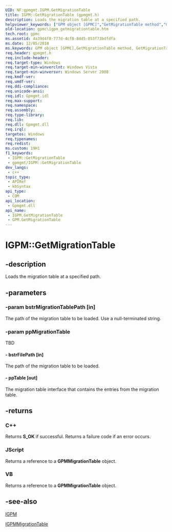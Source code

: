 ```yaml
---
UID: NF:gpmgmt.IGPM.GetMigrationTable
title: IGPM::GetMigrationTable (gpmgmt.h)
description: Loads the migration table at a specified path.
helpviewer_keywords: ["GPM object [GPMC]","GetMigrationTable method","GetMigrationTable","GetMigrationTable method [GPMC]","GetMigrationTable method [GPMC]","GPM object","GetMigrationTable method [GPMC]","IGPM interface","IGPM interface [GPMC]","GetMigrationTable method","IGPM.GetMigrationTable","IGPM::GetMigrationTable","gpmc.igpm_getmigrationtable","gpmgmt/IGPM::GetMigrationTable"]
old-location: gpmc\igpm_getmigrationtable.htm
tech.root: gpmc
ms.assetid: 4a39d4f8-777d-4cf8-8dd5-053f73bdfdfa
ms.date: 12/05/2018
ms.keywords: GPM object [GPMC],GetMigrationTable method, GetMigrationTable, GetMigrationTable method [GPMC], GetMigrationTable method [GPMC],GPM object, GetMigrationTable method [GPMC],IGPM interface, IGPM interface [GPMC],GetMigrationTable method, IGPM.GetMigrationTable, IGPM::GetMigrationTable, gpmc.igpm_getmigrationtable, gpmgmt/IGPM::GetMigrationTable
req.header: gpmgmt.h
req.include-header: 
req.target-type: Windows
req.target-min-winverclnt: Windows Vista
req.target-min-winversvr: Windows Server 2008
req.kmdf-ver: 
req.umdf-ver: 
req.ddi-compliance: 
req.unicode-ansi: 
req.idl: Gpmgmt.idl
req.max-support: 
req.namespace: 
req.assembly: 
req.type-library: 
req.lib: 
req.dll: Gpmgmt.dll
req.irql: 
targetos: Windows
req.typenames: 
req.redist: 
ms.custom: 19H1
f1_keywords:
 - IGPM::GetMigrationTable
 - gpmgmt/IGPM::GetMigrationTable
dev_langs:
 - c++
topic_type:
 - APIRef
 - kbSyntax
api_type:
 - COM
api_location:
 - Gpmgmt.dll
api_name:
 - IGPM.GetMigrationTable
 - GPM.GetMigrationTable
---
```


# IGPM::GetMigrationTable


## -description

Loads the migration table at a specified path.

## -parameters

### -param bstrMigrationTablePath [in]

The path of the migration table to be loaded. Use a null-terminated string.

### -param ppMigrationTable

TBD




#### - bstrFilePath [in]

The path of the migration table to be loaded.


#### - ppTable [out]

The migration table interface that contains the entries from the migration table.

## -returns

<h3>C++</h3>
Returns <b>S_OK</b> if successful. Returns a failure code if an error occurs.

<h3>JScript</h3>
Returns a reference to a <b>GPMMigrationTable</b> object.

<h3>VB</h3>
Returns a reference to a <b>GPMMigrationTable</b> object.

## -see-also

<a href="/previous-versions/windows/desktop/api/gpmgmt/nn-gpmgmt-igpm">IGPM</a>



<a href="/previous-versions/windows/desktop/api/gpmgmt/nn-gpmgmt-igpmmigrationtable">IGPMMigrationTable</a>